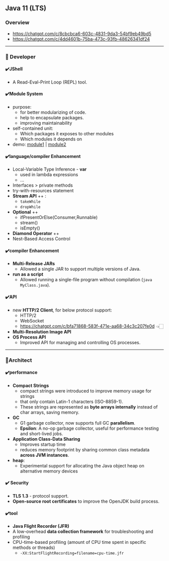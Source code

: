 ## Java 11 (LTS)
### Overview
- https://chatgpt.com/c/8cbcbca6-603c-4831-9da3-54bf9eb49bd5
- https://chatgpt.com/c/4dd4601b-75ba-473c-93fb-48626341df24

---
### 🔰 Developer
#### ✔️JShell
- A Read-Eval-Print Loop (REPL) tool.

#### ✔️Module System
- purpose:
   - for better modularizing of code.
   - help to encapsulate packages.
   - improving maintainability
- self-contained unit:
  - Which packages it exposes to other modules 
  - Which modules it depends on
- demo: [module1](../../../../../../module1) |  [module2](../../../../../../module2)

#### ✔️language/compiler Enhancement
- Local-Variable Type Inference - **var**
  - used in lambda expressions
  - ...
- Interfaces > private methods
- try-with-resources statement
- **Stream API** ++ : 
  - `takeWhile`
  - `dropWhile`
- **Optional** ++ 
   - ifPresentOrElse(Consumer,Runnable)
   - stream() 
   - isEmpty() 
- **Diamond Operator** ++
- Nest-Based Access Control

#### ✔️compiler Enhancement
- **Multi-Release JARs**
  - Allowed a single JAR to support multiple versions of Java.
- **run as a script**
  - Allowed running a single-file program without compilation (`java MyClass.java`).

#### ✔️API 
- new **HTTP/2 Client**, for below protocol support:
  - HTTP/2
  - WebSocket
  - https://chatgpt.com/c/bfa71868-583f-471e-aa68-34c3c207fe0d 👈🏻
- **Multi-Resolution Image API**
- **OS Process API**
  - Improved API for managing and controlling OS processes.
  
---
### 🔰Architect
#### ✔️performance
- **Compact Strings** 
    - compact strings were introduced to improve memory usage for strings 
    - that only contain Latin-1 characters (ISO-8859-1). 
    - These strings are represented as **byte arrays internally** instead of char arrays, saving memory.
- **GC**
  - G1 garbage collector, now supports full GC **parallelism**.
  - **Epsilon**: A no-op garbage collector, useful for performance testing and short-lived jobs.
- **Application Class-Data Sharing** 
  - Improves startup time 
  - reduces memory footprint by sharing common class metadata **across JVM instances**.
- **heap**:
  - Experimental support for allocating the Java object heap on alternative memory devices

#### ✔️ Security
- **TLS 1.3** - protocol support.
- **Open-source root certificates** to improve the OpenJDK build process.

#### ✔️tool
- **Java Flight Recorder (JFR)**   
 - A low-overhead **data collection framework** for troubleshooting and profiling
 - CPU-time-based profiling (amount of CPU time spent in specific methods or threads)
   - `-XX:StartFlightRecording=filename=cpu-time.jfr`

